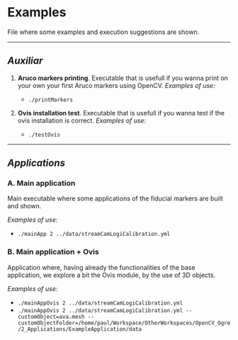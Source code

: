 # Examples
File where some examples and execution suggestions are shown.


---
## _Auxiliar_

1. **Aruco markers printing**.
Executable that is usefull if you wanna print on your own your first Aruco markers using OpenCV.
_Examples of use:_
    - `./printMarkers`

1. **Ovis installation test**.
Executable that is usefull if you wanna test if the ovis installation is correct.
_Examples of use:_
    - `./testOvis`




---
## _Applications_

### A. **Main application**

Main executable where some applications of the fiducial markers are built and shown.

[//]: # ( How to execute: )
[//]: # ( ./mainApp CAMERA_ID CAMERA_PARAMS_FILE )

_Examples of use:_
- `./mainApp 2 ../data/streamCamLogiCalibration.yml`




### B. **Main application** + **Ovis**

Application where, having already the functionalities of the base application, we explore a bit the Ovis module, by the use of 3D objects.

[//]: # ( How to execute: )
[//]: # ( ./mainAppOvis CAMERA_ID CAMERA_PARAMS_FILE [ CUSTOM_OBJECT_FILE CUSTOM_OBJECT_FOLDER_ABSOLUTE_PATH ])

_Examples of use:_
- `./mainAppOvis 2 ../data/streamCamLogiCalibration.yml`
- `./mainAppOvis 2 ../data/streamCamLogiCalibration.yml --customObject=ava.mesh --customObjectFolder=/home/paul/Workspace/OtherWorkspaces/OpenCV_Ogre/2_Applications/ExampleApplication/data`